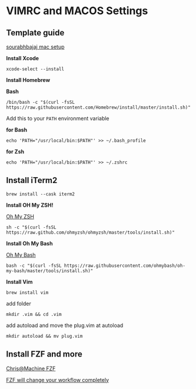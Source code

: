 # VIMRC and MACOS Settings

## Template guide

[sourabhbajaj mac setup](https://sourabhbajaj.com/mac-setup/)

**Install Xcode**
```
xcode-select --install
```

**Install Homebrew**

**Bash**
```
/bin/bash -c "$(curl -fsSL https://raw.githubusercontent.com/Homebrew/install/master/install.sh)"
```

Add this to your `PATH` environment variable

**for Bash**

``` 
echo 'PATH="/usr/local/bin:$PATH"' >> ~/.bash_profile
```

**for Zsh**

```
echo 'PATH="/usr/local/bin:$PATH"' >> ~/.zshrc
```

## Install iTerm2

```
brew install --cask iterm2
```

**Install OH My ZSH!**

[Oh My ZSH](https://ohmyz.sh/)

```
sh -c "$(curl -fsSL https://raw.github.com/ohmyzsh/ohmyzsh/master/tools/install.sh)"
```

**Install Oh My Bash**

[Oh My Bash](https://ohmybash.nntoan.com/)

```
bash -c "$(curl -fsSL https://raw.githubusercontent.com/ohmybash/oh-my-bash/master/tools/install.sh)"
```

**Install Vim**

```
brew install vim
```

add folder 

```
mkdir .vim && cd .vim
```

add autoload and move the plug.vim at autoload

```
mkdir autoload && mv plug.vim
```

## Install FZF and more

[Chris@Machine FZF](https://www.chrisatmachine.com/Neovim/08-fzf/)

[FZF will change your workflow completely](https://www.youtube.com/watch?v=on1AzaZzQ7k&t=287s)
